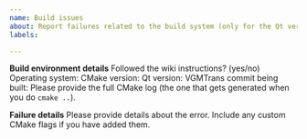 ```yaml
---
name: Build issues
about: Report failures related to the build system (only for the Qt version)
labels: 

---
```


**Build environment details**
Followed the wiki instructions? (yes/no)
Operating system:
CMake version:
Qt version:
VGMTrans commit being built: 
Please provide the full CMake log (the one that gets generated when you do `cmake ..`).

**Failure details**
Please provide details about the error. Include any custom CMake flags if you have added them.
